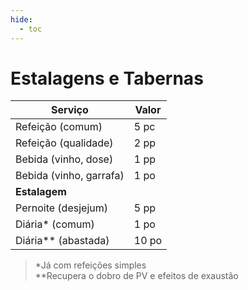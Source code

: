 ```yaml
---
hide:
  - toc
---
```


# Estalagens e Tabernas

| Serviço                 | Valor |
| ----------------------- | ----- |
| Refeição (comum)        | 5 pc  |
| Refeição (qualidade)    | 2 pp  |
| Bebida (vinho, dose)    | 1 pp  |
| Bebida (vinho, garrafa) | 1 po  |
| **Estalagem**           |       |
| Pernoite (desjejum)     | 5 pp  |
| Diária* (comum)         | 1 po  |
| Diária** (abastada)     | 10 po |

> \*Já com refeições simples  
> \*\*Recupera o dobro de PV e efeitos de exaustão